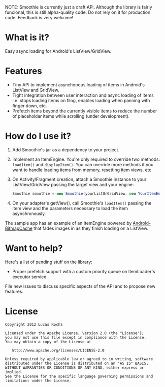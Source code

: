 NOTE: Smoothie is currently just a draft API. Although the library is fairly
funcional, this is still alpha-quality code. Do not rely on it for production
code. Feedback is very welcome!

What is it?
===========

Easy async loading for Android's ListView/GridView.

Features
========

* Tiny API to implement asynchonous loading of items in Android's
  ListView and GridView.
* Tight integration between user interaction and async loading of items i.e.
  stops loading items on fling, enables loading when panning with finger
  down, etc.
* Prefetch items beyond the currently visible items to reduce the number of
  placeholder items while scrolling (under development).

How do I use it?
================

1. Add Smoothie's jar as a dependency to your project.

2. Implement an ItemEngine. You're only required to override two methods:
   `loadItem()` and `displayItem()`. You can override more methods if you
   want to handle loading items from memory, resetting item views, etc.

3. On Activity/Fragment creation, attach a Smoothie instance to your
   ListView/GridView passing the target view and your engine:

   ```java
   Smoothie smoothie = new Smoothie(yourListOrGridView, new YourItemEngine());
   ```

4. On your adapter's getView(), call Smoothie's `loadItem()` passing the item
   view and the parameters necessary to load the item asynchronously.

The sample app has an example of an ItemEngine powered by
[Android-BitmapCache](https://github.com/chrisbanes/Android-BitmapCache) that
fades images in as they finish loading on a ListView.

Want to help?
=============

Here's a list of pending stuff on the library:

* Proper prefetch support with a custom priority queue on ItemLoader's executor
  service.

File new issues to discuss specific aspects of the API and to propose new
features.

License
=======

    Copyright 2012 Lucas Rocha

    Licensed under the Apache License, Version 2.0 (the "License");
    you may not use this file except in compliance with the License.
    You may obtain a copy of the License at

       http://www.apache.org/licenses/LICENSE-2.0

    Unless required by applicable law or agreed to in writing, software
    distributed under the License is distributed on an "AS IS" BASIS,
    WITHOUT WARRANTIES OR CONDITIONS OF ANY KIND, either express or implied.
    See the License for the specific language governing permissions and
    limitations under the License.
